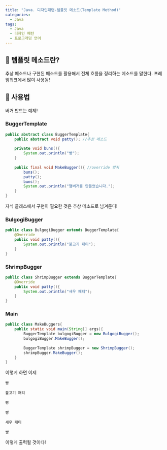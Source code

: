 ```yaml
---
title: "Java. 디자인패턴-템플릿 메소드(Template Method)"
categories:
  - Java
tags:
  - Java
  - 디자인 패턴
  - 프로그래밍 언어
---
```


## 🌟 템플릿 메소드란?

추상 메소드나 구현된 메소드를 활용해서 전체 흐름을 정리하는 메소드를 말한다. 프레임워크에서 많이 사용됨!



## 🌟 사용법

버거 만드는 예제!

### BuggerTemplate

```java
public abstract class BuggerTemplate{
    public abstract void patty(); //추상 메소드
    
    private void buns(){
        System.out.println("빵");
    }
    
    public final void MakeBugger(){ //override 방지
        buns();
        patty();
        buns();
        System.out.println("햄버거를 만들었습니다.");
    }
}
```

자식 클래스에서 구현이 필요한 것은 추상 메소드로 남겨둔다!



### BulgogiBugger

```java
public class BulgogiBugger extends BuggerTemplate{
    @Override
    public void patty(){
        System.out.println("불고기 패티");
    }
}
```



### ShrimpBugger

```java
public class ShrimpBugger extends BuggerTemplate{
    @Override
    public void patty(){
        System.out.println("새우 패티");
    }
}
```



### Main

```java
public class MakeBuggers{
    public static void main(String[] args){
        BuggerTemplate bulgogiBugger = new BulgogiBugger();
        bulgogiBugger.MakeBugger();
        
        BuggerTemplate shrimpBugger = new ShrimpBugger();
        shrimpBugger.MakeBugger();
    }
}
```



이렇게 하면 이제

`빵`

`불고기 패티`

`빵`



`빵`

`새우 패티`

`빵`



이렇게 출력될 것이다!
